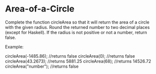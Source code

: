 # Area-of-a-Circle

Complete the function circleArea so that it will return the area of a circle with the given radius. Round the returned number to two decimal places (except for Haskell). If the radius is not positive or not a number, return false.

Example:

circleArea(-1485.86);    //returns false
circleArea(0);           //returns false
circleArea(43.2673);     //returns 5881.25
circleArea(68);          //returns 14526.72
circleArea("number");    //returns false
